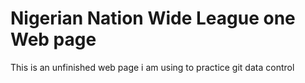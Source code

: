 # Nigerian Nation Wide League one Web page

This is an unfinished web page i am using to practice git data control

